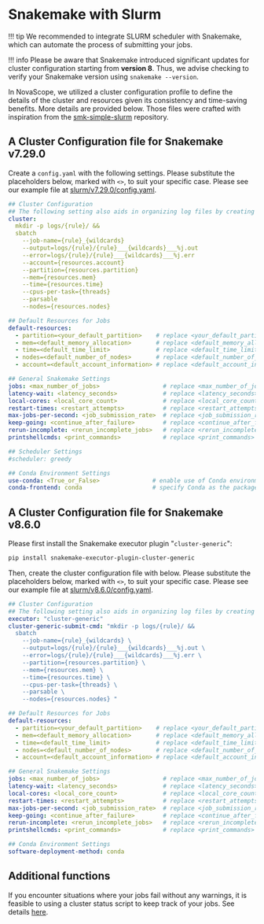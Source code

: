 # Snakemake with Slurm

!!! tip
    We recommended to integrate SLURM scheduler with Snakemake, which can automate the process of submitting your jobs.

!!! info
    Please be aware that Snakemake introduced significant updates for cluster configuration starting from **version 8**. Thus, we advise checking to verify your Snakemake version using `snakemake --version`. 

In NovaScope, we utilized a cluster configuration profile to define the details of the cluster and resources given its consistency and time-saving benefits. More details are provided below. Those files were crafted with inspiration from the [smk-simple-slurm](https://github.com/jdblischak/smk-simple-slurm) repository.

## A Cluster Configuration file for Snakemake v7.29.0

Create a `config.yaml` with the following settings. Please substitute the placeholders below, marked with `<>`, to suit your specific case. Please see our example file at [slurm/v7.29.0/config.yaml](https://github.com/seqscope/NovaScope/blob/main/slurm/v7.29.0/config.yaml). 

```yaml
## Cluster Configuration
## The following setting also aids in organizing log files by creating rule-specific subdirectories within the job's log directory, each holding its own output and error files.
cluster:
  mkdir -p logs/{rule}/ &&
  sbatch
    --job-name={rule}_{wildcards}
    --output=logs/{rule}/{rule}___{wildcards}___%j.out
    --error=logs/{rule}/{rule}___{wildcards}___%j.err
    --account={resources.account}
    --partition={resources.partition}
    --mem={resources.mem}
    --time={resources.time}
    --cpus-per-task={threads}
    --parsable
    --nodes={resources.nodes}

## Default Resources for Jobs
default-resources:
  - partition=<your_default_partition>    # replace <your_default_partition> with your actual partition name
  - mem=<default_memory_allocation>       # replace <default_memory_allocation> with memory, e.g., "4G"
  - time=<default_time_limit>             # replace <default_time_limit> with time, e.g., "01:00:00"
  - nodes=<default_number_of_nodes>       # replace <default_number_of_nodes> with nodes, e.g., "1"
  - account=<default_account_information> # replace <default_account_information> with your account info

## General Snakemake Settings
jobs: <max_number_of_jobs>                  # replace <max_number_of_jobs> with your desired maximum number of concurrent jobs, e.g., 10
latency-wait: <latency_seconds>             # replace <latency_seconds> with the number of seconds to wait if job output is not present, e.g., 120
local-cores: <local_core_count>             # replace <local_core_count> with the max number of cores to use locally, e.g., "20"
restart-times: <restart_attempts>           # replace <restart_attempts> with the number of times to retry failing jobs, e.g., "0" for no retries
max-jobs-per-second: <job_submission_rate>  # replace <job_submission_rate> with the limit on how many jobs can be submitted per second, e.g., "20"
keep-going: <continue_after_failure>        # replace <continue_after_failure> with True or False to indicate whether to continue executing other jobs after a failure
rerun-incomplete: <rerun_incomplete_jobs>   # replace <rerun_incomplete_jobs> with True or False to decide if incomplete jobs should be rerun
printshellcmds: <print_commands>            # replace <print_commands> with True or False to specify if shell commands should be printed before execution

## Scheduler Settings
#scheduler: greedy      

## Conda Environment Settings
use-conda: <True_or_False>               # enable use of Conda environments
conda-frontend: conda                    # specify Conda as the package manager frontend
```

## A Cluster Configuration file for Snakemake v8.6.0

Please first install the Snakemake executor plugin "`cluster-generic`":

```bash
pip install snakemake-executor-plugin-cluster-generic
```

Then, create the cluster configuration file with below. Please substitute the placeholders below, marked with `<>`, to suit your specific case. Please see our example file at [slurm/v8.6.0/config.yaml](https://github.com/seqscope/NovaScope/blob/main/slurm/v8.6.0/config.yaml). 

```yaml
## Cluster Configuration
## The following setting also aids in organizing log files by creating rule-specific subdirectories within the job's log directory, each holding its own output and error files.
executor: "cluster-generic"
cluster-generic-submit-cmd: "mkdir -p logs/{rule}/ &&
  sbatch
    --job-name={rule}_{wildcards} \
    --output=logs/{rule}/{rule}___{wildcards}___%j.out \
    --error=logs/{rule}/{rule}___{wildcards}___%j.err \
    --partition={resources.partition} \
    --mem={resources.mem} \
    --time={resources.time} \
    --cpus-per-task={threads} \
    --parsable \
    --nodes={resources.nodes} "

## Default Resources for Jobs
default-resources:
  - partition=<your_default_partition>    # replace <your_default_partition> with your actual partition name
  - mem=<default_memory_allocation>       # replace <default_memory_allocation> with memory, e.g., "4G"
  - time=<default_time_limit>             # replace <default_time_limit> with time, e.g., "01:00:00"
  - nodes=<default_number_of_nodes>       # replace <default_number_of_nodes> with nodes, e.g., "1"
  - account=<default_account_information> # replace <default_account_information> with your account info

## General Snakemake Settings
jobs: <max_number_of_jobs>                  # replace <max_number_of_jobs> with your desired maximum number of concurrent jobs, e.g., 10
latency-wait: <latency_seconds>             # replace <latency_seconds> with the number of seconds to wait if job output is not present, e.g., 120
local-cores: <local_core_count>             # replace <local_core_count> with the max number of cores to use locally, e.g., "20"
restart-times: <restart_attempts>           # replace <restart_attempts> with the number of times to retry failing jobs, e.g., "0" for no retries
max-jobs-per-second: <job_submission_rate>  # replace <job_submission_rate> with the limit on how many jobs can be submitted per second, e.g., "20"
keep-going: <continue_after_failure>        # replace <continue_after_failure> with True or False to indicate whether to continue executing other jobs after a failure
rerun-incomplete: <rerun_incomplete_jobs>   # replace <rerun_incomplete_jobs> with True or False to decide if incomplete jobs should be rerun
printshellcmds: <print_commands>            # replace <print_commands> with True or False to specify if shell commands should be printed before execution

## Conda Environment Settings
software-deployment-method: conda
```

## Additional functions
If you encounter situations where your jobs fail without any warnings, it is feasible to using a cluster status script to keep track of your jobs. See details [here](https://github.com/jdblischak/smk-simple-slurm/tree/main/extras).